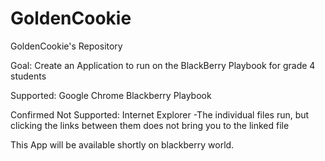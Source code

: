 GoldenCookie
============

GoldenCookie's Repository

Goal: Create an Application to run on the BlackBerry Playbook for grade 4 students

Supported:
Google Chrome
Blackberry Playbook

Confirmed Not Supported:
Internet Explorer
  -The individual files run, but clicking the links between them does not bring you to the linked file

This App will be available shortly on blackberry world.
